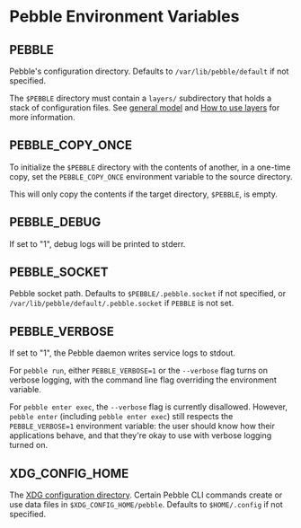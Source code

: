 # Pebble Environment Variables

## PEBBLE

Pebble's configuration directory. Defaults to `/var/lib/pebble/default` if not specified.

The `$PEBBLE` directory must contain a `layers/` subdirectory that holds a stack of configuration files. See [general model](../explanation/general-model) and [How to use layers](../how-to/use-layers) for more information.

## PEBBLE_COPY_ONCE

To initialize the `$PEBBLE` directory with the contents of another, in a one-time copy, set the `PEBBLE_COPY_ONCE` environment variable to the source directory.

This will only copy the contents if the target directory, `$PEBBLE`, is empty.

## PEBBLE_DEBUG

If set to "1", debug logs will be printed to stderr.

## PEBBLE_SOCKET

Pebble socket path. Defaults to `$PEBBLE/.pebble.socket` if not specified, or `/var/lib/pebble/default/.pebble.socket` if `PEBBLE` is not set.

## PEBBLE_VERBOSE

If set to "1", the Pebble daemon writes service logs to stdout.

For `pebble run`, either `PEBBLE_VERBOSE=1` or the `--verbose` flag turns on verbose logging, with the command line flag overriding the environment variable.

For `pebble enter exec`, the `--verbose` flag is currently disallowed. However, `pebble enter` (including `pebble enter exec`) still respects the `PEBBLE_VERBOSE=1` environment variable: the user should know how their applications behave, and that they're okay to use with verbose logging turned on.

## XDG_CONFIG_HOME

The [XDG configuration directory](https://specifications.freedesktop.org/basedir-spec/latest/#basics). Certain Pebble CLI commands create or use data files in `$XDG_CONFIG_HOME/pebble`. Defaults to `$HOME/.config` if not specified.
